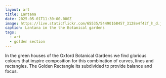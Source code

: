 ```yaml
---
layout: art
title: Lantana
date: 2025-05-01T11:30:00.000Z
image: https://live.staticflickr.com/65535/54490168457_3128e4f42f_h_d.jpg
caption: Lantana in the the Botanical gardens
tags:
  - art
  - golden section
---
```

In the green houses of the Oxford Botanical Gardens we find glorious colours that inspire composition for this combination of curves, lines and rectangles. The Golden Rectangle its subdivided to provide balance and focus.
